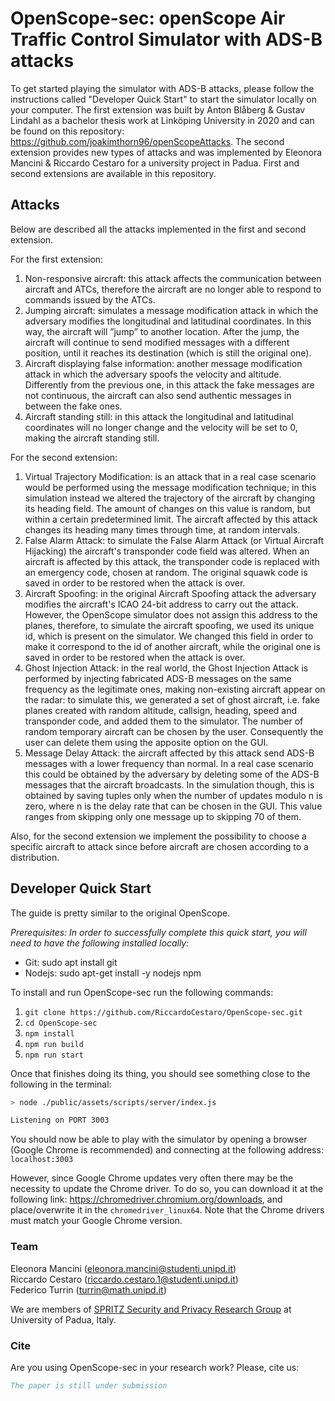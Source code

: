 # OpenScope-sec: openScope Air Traffic Control Simulator with ADS-B attacks

To get started playing the simulator with ADS-B attacks, please follow the instructions called "Developer Quick Start" to start the simulator locally on your computer. The first extension was built by Anton Blåberg & Gustav Lindahl as a bachelor thesis work at Linköping University in 2020 and can be found on this repository: https://github.com/joakimthorn96/openScopeAttacks.
The second extension provides new types of attacks and was implemented by Eleonora Mancini & Riccardo Cestaro for a university project in Padua. First and second extensions are available in this repository.


## Attacks

Below are described all the attacks implemented in the first and second extension.

For the first extension:

1. Non-responsive aircraft: this attack affects the communication between aircraft and ATCs, therefore the aircraft are no longer able to respond to commands issued by the ATCs.
2. Jumping aircraft: simulates a message modification attack in which the adversary modifies the longitudinal and latitudinal coordinates. In this way, the aircraft will ”jump” to another location. After the jump, the aircraft will continue to send modified messages with a different position, until it reaches its destination (which is still the original one).
3. Aircraft displaying false information: another message modification attack in which the adversary spoofs the velocity and altitude. Differently from the previous one, in this attack the fake messages are not continuous, the aircraft can also send authentic messages in between the fake ones.
4. Aircraft standing still: in this attack the longitudinal and latitudinal coordinates will no longer change and the velocity will be set to 0, making the aircraft standing still.

For the second extension:

1. Virtual Trajectory Modification: is an attack that in a real case scenario would be performed using the message modification technique; in this simulation instead we altered the trajectory of the aircraft by changing its heading field. The amount of changes on this value is random, but within a certain predetermined limit. 
The aircraft affected by this attack changes its heading many times through time, at random intervals.
2. False Alarm Attack: to simulate the False Alarm Attack (or Virtual Aircraft Hijacking) the aircraft's transponder code field was altered. When an aircraft is affected by this attack, the transponder code is replaced with an emergency code, chosen at random. The original squawk code is saved in order to be restored when the attack is over.
3. Aircraft Spoofing: in the original Aircraft Spoofing attack the adversary modifies the aircraft's ICAO 24-bit address to carry out the attack. However, the OpenScope simulator does not assign this address to the planes, therefore, to simulate the aircraft spoofing, we used its unique id, which is present on the simulator. We changed this field in order to make it correspond to the id of another aircraft, while the original one is saved in order to be restored when the attack is over.
4. Ghost Injection Attack: in the real world, the Ghost Injection Attack is performed by injecting fabricated ADS-B messages on the same frequency as the legitimate ones, making non-existing aircraft appear on the radar: to simulate this, we generated a set of ghost aircraft, i.e. fake planes created with random altitude, callsign, heading, speed and transponder code, and added them to the simulator. The number of random temporary aircraft can be chosen by the user. Consequently the user can delete them using the apposite option on the GUI. 
5. Message Delay Attack: the aircraft affected by this attack send ADS-B messages with a lower frequency than normal. In a real case scenario this could be obtained by the adversary by deleting some of the ADS-B messages that the aircraft broadcasts. In the simulation though, this is obtained by saving tuples only when the number of updates modulo n is zero, where n is the delay rate that can be chosen in the GUI. This value ranges from skipping only one message up to skipping 70 of them.

Also, for the second extension we implement the possibility to choose a specific aircraft to attack since before aircraft are chosen according to a distribution.

## Developer Quick Start

The guide is pretty similar to the original OpenScope.

_Prerequisites: In order to successfully complete this quick start, you will need to have the following installed locally:_

- Git: sudo apt install git
- Nodejs: sudo apt-get install -y nodejs npm

To install and run OpenScope-sec run the following commands:

1. `git clone https://github.com/RiccardoCestaro/OpenScope-sec.git`
2. `cd OpenScope-sec`
3. `npm install`
4. `npm run build`
5. `npm run start`

Once that finishes doing its thing, you should see something close to the following in the terminal:

```bash
> node ./public/assets/scripts/server/index.js

Listening on PORT 3003
```

You should now be able to play with the simulator by opening a browser (Google Chrome is recommended) and connecting at the following address:
`localhost:3003`

However, since Google Chrome updates very often there may be the necessity to update the Chrome driver.
To do so, you can download it at the following link: https://chromedriver.chromium.org/downloads, and place/overwrite it in the `chromedriver_linux64`.
Note that the Chrome drivers must match your Google Chrome version.

### Team
Eleonora Mancini (eleonora.mancini@studenti.unipd.it)  
Riccardo Cestaro (riccardo.cestaro.1@studenti.unipd.it)  
Federico Turrin (turrin@math.unipd.it)

We are members of [SPRITZ Security and Privacy Research Group](https://spritz.math.unipd.it/) at University of Padua, Italy.

### Cite

Are you using OpenScope-sec in your research work? Please, cite us:
```bibtex   
The paper is still under submission
```

